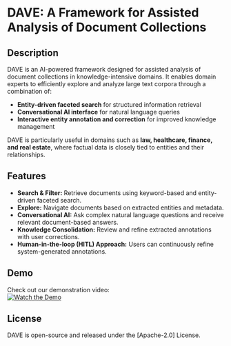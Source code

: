 # DAVE: A Framework for Assisted Analysis of Document Collections

## Description

DAVE is an AI-powered framework designed for assisted analysis of document collections in knowledge-intensive domains. It enables domain experts to efficiently explore and analyze large text corpora through a combination of:

- **Entity-driven faceted search** for structured information retrieval
- **Conversational AI interface** for natural language queries
- **Interactive entity annotation and correction** for improved knowledge management

DAVE is particularly useful in domains such as **law, healthcare, finance, and real estate**, where factual data is closely tied to entities and their relationships.

## Features

- **Search & Filter:** Retrieve documents using keyword-based and entity-driven faceted search.
- **Explore:** Navigate documents based on extracted entities and metadata.
- **Conversational AI:** Ask complex natural language questions and receive relevant document-based answers.
- **Knowledge Consolidation:** Review and refine extracted annotations with user corrections.
- **Human-in-the-loop (HITL) Approach:** Users can continuously refine system-generated annotations.

## Demo

Check out our demonstration video:  
[![Watch the Demo](https://img.shields.io/badge/Watch-Demo-red?style=for-the-badge&logo=youtube)](https://www.youtube.com/watch?v=XG7RsI3t-2Q)

## License

DAVE is open-source and released under the [Apache-2.0] License.
